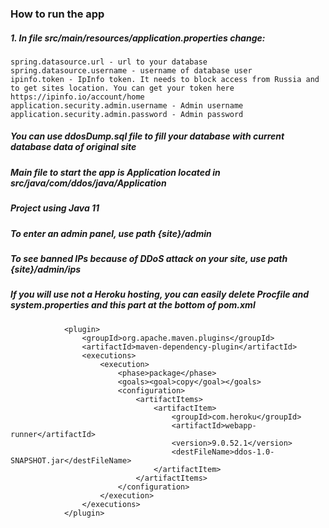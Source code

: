 ### How to run the app
##### 1. In file src/main/resources/application.properties change:<br>
    spring.datasource.url - url to your database
    spring.datasource.username - username of database user
    ipinfo.token - IpInfo token. It needs to block access from Russia and to get sites location. You can get your token here https://ipinfo.io/account/home 
    application.security.admin.username - Admin username
    application.security.admin.password - Admin password
##### You can use ddosDump.sql file to fill your database with current database data of original site<br>
##### Main file to start the app is Application located in src/java/com/ddos/java/Application<br>
##### Project using Java 11
##### To enter an admin panel, use path {site}/admin
##### To see banned IPs because of DDoS attack on your site, use path {site}/admin/ips
##### If you will use not a Heroku hosting, you can easily delete Procfile and system.properties and this part at the bottom of pom.xml
                <plugin>
                    <groupId>org.apache.maven.plugins</groupId>
                    <artifactId>maven-dependency-plugin</artifactId>
                    <executions>
                        <execution>
                            <phase>package</phase>
                            <goals><goal>copy</goal></goals>
                            <configuration>
                                <artifactItems>
                                    <artifactItem>
                                        <groupId>com.heroku</groupId>
                                        <artifactId>webapp-runner</artifactId>
                                        <version>9.0.52.1</version>
                                        <destFileName>ddos-1.0-SNAPSHOT.jar</destFileName>
                                    </artifactItem>
                                </artifactItems>
                            </configuration>
                        </execution>
                    </executions>
                </plugin>
